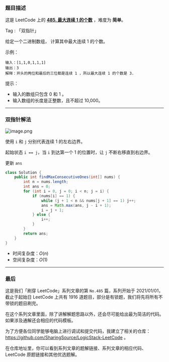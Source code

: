 ### 题目描述

这是 LeetCode 上的 **[485. 最大连续 1 的个数](https://leetcode-cn.com/problems/max-consecutive-ones/solution/you-shi-yi-tian-gao-pin-jian-dan-ti-ni-d-avj1/)** ，难度为 **简单**。

Tag : 「双指针」



给定一个二进制数组， 计算其中最大连续 1 的个数。

示例：
```
输入：[1,1,0,1,1,1]
输出：3
解释：开头的两位和最后的三位都是连续 1 ，所以最大连续 1 的个数是 3.
```

提示：
* 输入的数组只包含 0 和 1 。
* 输入数组的长度是正整数，且不超过 10,000。

---

### 双指针解法

![image.png](https://pic.leetcode-cn.com/1613355918-fZcGGx-image.png)

使用 `i` 和 `j` 分别代表连续 1 的左右边界。

起始状态 `i == j`，当 `i` 到达第一个 1 的位置时，让 `j` 不断右移直到右边界。

更新 `ans`

```java
class Solution {
    public int findMaxConsecutiveOnes(int[] nums) {
        int n = nums.length;
        int ans = 0;
        for (int i = 0, j = 0; i < n; j = i) {
            if (nums[i] == 1) {
                while (j + 1 < n && nums[j + 1] == 1) j++;
                ans = Math.max(ans, j - i + 1);
                i = j + 1;
            } else {
                i++;
            }
        }
        return ans;
    }
}
```
* 时间复杂度：$O(n)$
* 空间复杂度：$O(1)$

---

### 最后

这是我们「刷穿 LeetCode」系列文章的第 `No.485` 篇，系列开始于 2021/01/01，截止于起始日 LeetCode 上共有 1916 道题目，部分是有锁题，我们将先将所有不带锁的题目刷完。

在这个系列文章里面，除了讲解解题思路以外，还会尽可能给出最为简洁的代码。如果涉及通解还会相应的代码模板。

为了方便各位同学能够电脑上进行调试和提交代码，我建立了相关的仓库：https://github.com/SharingSource/LogicStack-LeetCode 。

在仓库地址里，你可以看到系列文章的题解链接、系列文章的相应代码、LeetCode 原题链接和其他优选题解。

